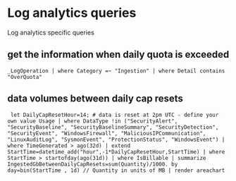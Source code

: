 # Log analytics queries

Log analytics specific queries

## get the information when daily quota is exceeded
    
`_LogOperation | where Category =~ "Ingestion" | where Detail contains "OverQuota"`

## data volumes between daily cap resets

`
let DailyCapResetHour=14; # data is reset at 2pm UTC - define your own value
Usage
| where DataType !in ("SecurityAlert", "SecurityBaseline", "SecurityBaselineSummary", "SecurityDetection", "SecurityEvent", "WindowsFirewall", "MaliciousIPCommunication", "LinuxAuditLog", "SysmonEvent", "ProtectionStatus", "WindowsEvent")
| where TimeGenerated > ago(32d)
| extend StartTime=datetime_add("hour",-1*DailyCapResetHour,StartTime)
| where StartTime > startofday(ago(31d))
| where IsBillable
| summarize IngestedGbBetweenDailyCapResets=sum(Quantity)/1000. by day=bin(StartTime , 1d) // Quantity in units of MB
| render areachart`
